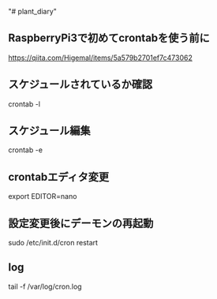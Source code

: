 "# plant_diary" 

## RaspberryPi3で初めてcrontabを使う前に 

https://qiita.com/Higemal/items/5a579b2701ef7c473062

## スケジュールされているか確認
crontab -l

## スケジュール編集
crontab -e

## crontabエディタ変更
export EDITOR=nano


## 設定変更後にデーモンの再起動
sudo /etc/init.d/cron restart

## log 
tail -f /var/log/cron.log


